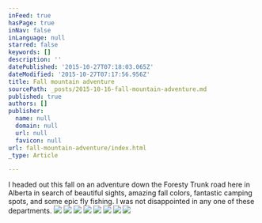 ```yaml
---
inFeed: true
hasPage: true
inNav: false
inLanguage: null
starred: false
keywords: []
description: ''
datePublished: '2015-10-27T07:18:03.065Z'
dateModified: '2015-10-27T07:17:56.956Z'
title: Fall mountain adventure
sourcePath: _posts/2015-10-16-fall-mountain-adventure.md
published: true
authors: []
publisher:
  name: null
  domain: null
  url: null
  favicon: null
url: fall-mountain-adventure/index.html
_type: Article

---
```

I headed out this fall on an adventure down the Foresty Trunk road here in Alberta in search of beautiful sights, amazing fall colors, fantastic camping spots, and some epic fly fishing.  I was not disappointed in any one of these departments.
![](https://the-grid-user-content.s3-us-west-2.amazonaws.com/33e4195f-37d5-45a3-8236-c42ab09b66c0.jpg)
![](https://the-grid-user-content.s3-us-west-2.amazonaws.com/1c17a537-1cb8-407a-ae16-1a4093067e14.jpg)
![](https://the-grid-user-content.s3-us-west-2.amazonaws.com/3b522cd9-14ae-4208-9d7c-b8566332e41d.jpg)
![](https://the-grid-user-content.s3-us-west-2.amazonaws.com/4330a8e0-0a15-4c7c-bfc4-0836664be606.jpg)
![](https://the-grid-user-content.s3-us-west-2.amazonaws.com/c2e53e0a-30bc-4620-b8be-7f61e208fd83.jpg)
![](https://the-grid-user-content.s3-us-west-2.amazonaws.com/4eedd20c-a660-472f-bbf6-1ef211fd6f75.jpg)
![](https://the-grid-user-content.s3-us-west-2.amazonaws.com/3cf9ffe6-1d41-4faf-b8cb-eebcdf55c83e.jpg)
![](https://the-grid-user-content.s3-us-west-2.amazonaws.com/598432d0-ceb3-43af-9ab8-b2add8a9d6a4.jpg)